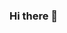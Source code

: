### Hi there 👋

<!--
**kang-xiao/kang-xiao** is a ✨ _special_ ✨ repository because its `README.md` (this file) appears on your GitHub profile.

Here are some ideas to get you started:

- 🔭 I’m currently working on ...
- 🌱 I’m currently learning ...
- 👯 I’m looking to collaborate on ...
- 🤔 I’m looking for help with ...
- 💬 Ask me about ...
- 📫 How to reach me: ...
- 😄 Pronouns: ...
- ⚡ Fun fact: ...
[![Anurag's GitHub stats](https://github-readme-stats.vercel.app/api?username=kang-xiao)](https://github.com/anuraghazra/github-readme-stats)

[![Top Langs](https://github-readme-stats.vercel.app/api/top-langs/?username=kang-xiao&layout=compact)](https://github.com/anuraghazra/github-readme-stats)

-->
